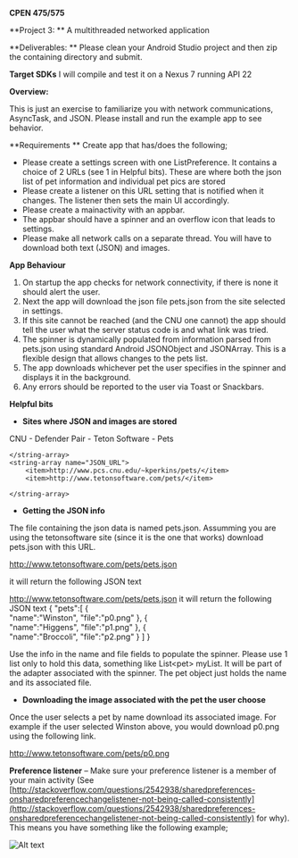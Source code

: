 **CPEN 475/575**

**Project 3:                 ** A multithreaded networked application

**Deliverables:        ** Please clean your Android Studio project and then zip the containing directory and submit.

**Target SDKs**  I will compile and test it on a Nexus 7 running API 22

**Overview:**

This is just an exercise to familiarize you with network communications, AsyncTask, and JSON.   Please install and run the example app to see behavior.

**Requirements  ** Create app that has/does the following;

- Please create a settings screen with one ListPreference.  It contains a choice of 2 URLs (see 1 in Helpful bits).  These are where both the json list of pet information and individual pet pics are stored
- Please create a listener on this URL setting that is notified when  it changes. The listener then sets the main UI accordingly.
- Please create a mainactivity with an appbar.
- The appbar  should have a spinner and an overflow icon that leads to settings.
- Please make all network calls on a separate thread.  You will have to download both text (JSON) and images.

**App Behaviour**

1. On startup the app checks for network connectivity, if there is none it should alert the user.
2. Next  the app will download the json file pets.json from the site selected in settings.
3. If this site cannot be reached (and the CNU one cannot) the app should tell the user what the server status code is and what link was tried.
4. The spinner is  dynamically  populated from information parsed from pets.json using standard Android JSONObject and JSONArray.  This is a flexible design that allows changes to the pets list.
5. The app downloads whichever pet the user specifies in the spinner and displays it in the background.
6. Any errors should be reported to the user via Toast or Snackbars.



**Helpful bits**

- **Sites where JSON and images are stored**

<?xml version="1.0" encoding="utf-8"?>
<resources>
    <string-array name="JSON_URL_NAME">
        <item>CNU - Defender</item>
        <item>Pair - Teton Software - Pets</item>


    </string-array>
    <string-array name="JSON_URL">
        <item>http://www.pcs.cnu.edu/~kperkins/pets/</item>
        <item>http://www.tetonsoftware.com/pets/</item>

    </string-array>
</resources>

- **Getting the JSON info**

The file containing the json data is named pets.json.  Assumming you are using the tetonsoftware site (since it is the one that works) download pets.json with this URL.

http://www.tetonsoftware.com/pets/pets.json

it will return the following JSON text

http://www.tetonsoftware.com/pets/pets.json
it will return the following JSON text
{
"pets":[
	{	
	"name":"Winston",
	"file":"p0.png"
	},
	{	
	"name":"Higgens",
	"file":"p1.png"
	},
	{	
	"name":"Broccoli",
	"file":"p2.png"
	}
	]
}

Use the info in the name and file fields to populate the spinner.  Please use 1 list only to hold this data, something like List&lt;pet&gt; myList.  It will be part of the adapter associated with the spinner.  The pet object just holds the name and its associated file.

- **Downloading the image associated with the pet the user choose**

Once the user selects a pet by name download its associated image.  For example if the user selected Winston above, you would download p0.png using the following link.

http://www.tetonsoftware.com/pets/p0.png

**Preference listener** – Make sure your preference listener is a member of your main activity (See [http://stackoverflow.com/questions/2542938/sharedpreferences-onsharedpreferencechangelistener-not-being-called-consistently](http://stackoverflow.com/questions/2542938/sharedpreferences-onsharedpreferencechangelistener-not-being-called-consistently) for why).  This means you have something like the following example;

 ![Alt text](./ART/1.png?raw=true "Figure 1")
